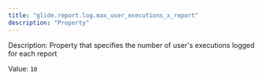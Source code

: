 ```yaml
---
title: "glide.report.log.max_user_executions_x_report"
description: "Property"
---
```


Description: Property that specifies the number of user's executions logged for each report 

Value: `10`